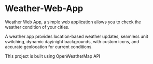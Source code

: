 # Weather-Web-App
Weather Web App, a simple web application allows you to check the weather condition of your cities.

A weather app provides location-based weather updates, seamless unit switching, dynamic day/night backgrounds, with custom icons, and accurate geolocation for current conditions.

This project is built using OpenWeatherMap API
